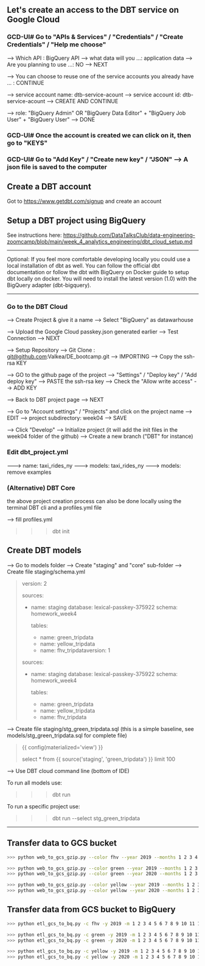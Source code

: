 ## Let's create an access to the DBT service on Google Cloud

### GCD-UI# Go to "APIs & Services" / "Credentials" / "Create Credentials" / "Help me choose"

--> Which API : BigQuery API
--> what data will you ...: application data
--> Are you planning to use ...: NO
--> NEXT

--> You can choose to reuse one of the service accounts you already have ... : CONTINUE

--> service account name: dtb-service-acount
--> service account id: dtb-service-acount
--> CREATE AND CONTINUE

--> role: "BigQuery Admin" OR "BigQuery Data Editor" + "BigQuery Job User" + "BigQuery User"
--> DONE

### GCD-UI# Once the account is created we can click on it, then go to "KEYS"
### GCD-UI# Go to "Add Key" / "Create new key" / "JSON" --> A json file is saved to the computer


## Create a DBT account
Got to https://www.getdbt.com/signup and create an account


## Setup a DBT project using BigQuery
See instructions here: https://github.com/DataTalksClub/data-engineering-zoomcamp/blob/main/week_4_analytics_engineering/dbt_cloud_setup.md

*****
Optional: If you feel more comfortable developing locally you could use a local installation of dbt as well. You can follow the official dbt documentation or follow the dbt with BigQuery on Docker guide to setup dbt locally on docker. You will need to install the latest version (1.0) with the BigQuery adapter (dbt-bigquery).
*****

### Go to the DBT Cloud
--> Create Project & give it a name
--> Select "BigQuery" as datawarhouse

--> Upload the Google Cloud passkey.json generated earlier
--> Test Connection
--> NEXT

--> Setup Repository
--> Git Clone : git@github.com:Valkea/DE_bootcamp.git
--> IMPORTING
--> Copy the ssh-rsa KEY

--> GO to the github page of the project
--> "Settings" / "Deploy key" / "Add deploy key"
--> PASTE the ssh-rsa key 
--> Check the "Allow write access"
--> ADD KEY

--> Back to DBT project page
--> NEXT

--> Go to "Account settings" / "Projects" and click on the project name
--> EDIT
--> project subdirectory: week04
--> SAVE

--> Click "Develop"
--> Initialize project (it will add the init files in the week04 folder of the github)
--> Create a new branch ("DBT" for instance)

### Edit dbt_project.yml

---> name: taxi_rides_ny
---> models: taxi_rides_ny
---> models: remove examples


### (Alternative) DBT Core
the above project creation process can also be done locally using the terminal DBT cli and a profiles.yml file

--> fill profiles.yml
>>> dbt init


## Create DBT models

--> Go to models folder
--> Create "staging" and "core" sub-folder
--> Create file staging/schema.yml

> version: 2
> 
> sources:
>   - name: staging
>     database: lexical-passkey-375922
>     schema: homework_week4
> 
>     tables:
>       - name: green_tripdata
>       - name: yellow_tripdata
>       - name: fhv_tripdataversion: 1
> 
> sources:
>   - name: staging
>     database: lexical-passkey-375922
>     schema: homework_week4
> 
>     tables:
>       - name: green_tripdata
>       - name: yellow_tripdata
>       - name: fhv_tripdata

--> Create file staging/stg_green_tripdata.sql
(this is a simple baseline, see models/stg_green_tripdata.sql for complete file)

> {{ config(materialized='view') }}
> 
> select * from {{ source('staging', 'green_tripdata') }}
> limit 100

--> Use DBT cloud command line (bottom of IDE)

To run all models use:
>>> dbt run

To run a specific project use:
>>> dbt run --select stg_green_tripdata

************************************************************
## Transfer data to GCS bucket

```bash
>>> python web_to_gcs_gzip.py --color fhv --year 2019 --months 1 2 3 4 5 6 7 8 9 10 11 12

>>> python web_to_gcs_gzip.py --color green --year 2019 --months 1 2 3 4 5 6 7 8 9 10 11 12
>>> python web_to_gcs_gzip.py --color green --year 2020 --months 1 2 3 4 5 6 7 8 9 10 11 12

>>> python web_to_gcs_gzip.py --color yellow --year 2019 --months 1 2 3 4 5 6 7 8 9 10 11 12
>>> python web_to_gcs_gzip.py --color yellow --year 2020 --months 1 2 3 4 5 6 7 8 9 10 11 12
```

## Transfer data from GCS bucket to BigQuery

```bash
>>> python etl_gcs_to_bq.py -c fhv -y 2019 -m 1 2 3 4 5 6 7 8 9 10 11 12 -d homework_week4 -t fhv_tripdata

>>> python etl_gcs_to_bq.py -c green -y 2019 -m 1 2 3 4 5 6 7 8 9 10 11 12 -d homework_week4 -t green_tripdata
>>> python etl_gcs_to_bq.py -c green -y 2020 -m 1 2 3 4 5 6 7 8 9 10 11 12 -d homework_week4 -t green_tripdata

>>> python etl_gcs_to_bq.py -c yellow -y 2019 -m 1 2 3 4 5 6 7 8 9 10 11 12 -d homework_week4 -t yellow_tripdata
>>> python etl_gcs_to_bq.py -c yellow -y 2020 -m 1 2 3 4 5 6 7 8 9 10 11 12 -d homework_week4 -t yellow_tripdata
``` 